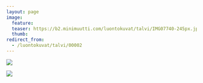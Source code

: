 ```yaml
---
layout: page
image:
  feature:
  teaser: https://b2.minimuutti.com/luontokuvat/talvi/IMG07740-245px.jpg
  thumb:
redirect_from:
  - /luontokuvat/talvi/00002
---
```


![](https://b2.minimuutti.com/luontokuvat/talvi/IMG07749-800px.jpg)

![](https://b2.minimuutti.com/luontokuvat/talvi/IMG07740-800px.jpg)

